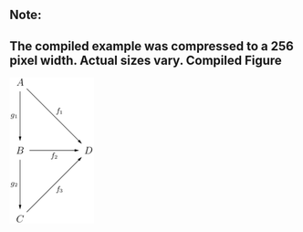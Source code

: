 Note:
-----
The compiled example was compressed to a 256
pixel width. Actual sizes vary.
Compiled Figure
---------------
![Example](Commutative_Diagram_002.png)
